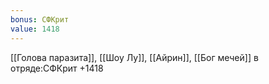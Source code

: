 ```yaml
---
bonus: СФКрит 
value: 1418
---
```

[[Голова паразита]], [[Шоу Лу]], [[Айрин]], [[Бог мечей]] в отряде:СФКрит +1418
